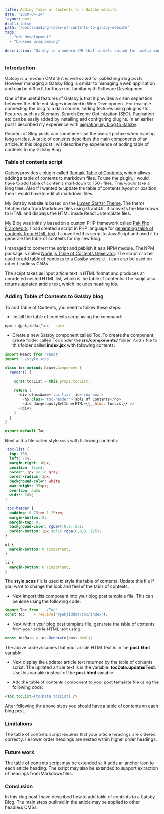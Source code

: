 ```yaml
---
title: Adding Table of Contents to a Gatsby website
date: "2020-04-26"
layout: post
draft: false
path: "/posts/adding-table-of-contents-to-gatsby-website"
tags:
  - "web development"
  - "backend programming"

description: "Gatsby is a modern CMS that is well suited for publishing Blog posts. However managing a Gatsby Blog is like managing a web application and can be difficult for those not familiar with Software Development. In this blog post I will describe my experience of adding table of contents to my Gatsby Blog."
---
```


### Introduction
Gatsby is a modern CMS that is well suited for publishing Blog posts. However managing a Gatsby Blog is similar to managing a web application and can be difficult for those not familiar with Software Development.

One of the useful features of Gatsby is that it provides a clean separation between the different stages involved in Web Development. For example connecting the blog to a data source, adding features using plugins etc. Features such as Sitemaps, Search Engine Optimization (SEO), Pagination etc can be easily added by installing and configuring plugins. In an earlier post I described my experience with [migrating my blog to Gatsby](/posts/migrating-blog-to-gatsby).

Readers of Blog posts can sometime lose the overall picture when reading long articles. A table of contents describes the main components of an article. In this blog post I will describe my experience of adding table of contents to my Gatsby Blog.

### Table of contents script
Gatsby provides a plugin called [Remark Table of Contents](https://www.gatsbyjs.org/packages/gatsby-remark-table-of-contents/), which allows adding a table of contents to markdown files. To use the plugin, I would have to add table of contents markdown to 150+ files. This would take a long time. Also if I wanted to update the table of contents layout or position, then I would have to edit all markdown files.

My Gatsby website is based on the [Lumen Starter Theme](gatsbyjs.org/starters/gatsbycentral/gatsby-v2-starter-lumen/). The theme fetches data from Markdown files using GraphQL. It converts the Markdown to HTML and displays the HTML inside React Js template files.

My Blog was initially based on a custom PHP framework called [Pak Php Framework](/posts/pak-php-framework). I had created a script in PHP language for [generating table of contents from HTML text](https://gist.github.com/nadirlc/9d1368f86fa3d96bca70a7cd626c8890). I converted this script to JavaScript and used it to generate the table of contents for my new Blog.

I managed to convert the script and publish it as a NPM module. The NPM package is called [Node.js Table of Contents Generator](https://www.npmjs.com/package/@pakjiddat/toc). The script can be used to add table of contents to a Gastby website. It can also be used on other headless CMSs.

The script takes as input article text in HTML format and produces an unordered nested HTML list, which is the table of contents. The script also returns updated article text, which includes heading ids.

### Adding Table of Contents to Gatsby blog
To add Table of Contents, you need to follow these steps:

- Install the table of contents script using the command:
```bash
npm i @pakjiddat/toc --save
```
- Create a new Gatsby component called Toc. To create the component, create folder called Toc under the **src/components/** folder. Add a file to this folder called **index.jsx** with following contents:

```js
import React from 'react'
import './style.scss'

class Toc extends React.Component {
  render() {

    const tocList = this.props.tocList;

    return (
      <div className="toc-list" id="tox-box">
        <h5 class="toc-header">Table Of Contents</h5>
        <div dangerouslySetInnerHTML={{__html: tocList}} />
      </div>
    )
  }
}

export default Toc
```

Next add a file called style.scss with following contents:

```css
.toc-list {
  top: 15%;
  left: 76%;
  margin-right: 30px;
  position: fixed;
  border: 2px solid gray;
  border-radius: 2px;
  background-color: white;
  max-height: 350px;
  overflow: auto;
  width: 20%;
}

.toc-header {
  padding: 0.75rem 1.25rem;
  margin-bottom: 0;
  margin-top: 0;
  background-color: rgba(0,0,0,.03);
  border-bottom: 1px solid rgba(0,0,0,.125);
}

ul {
  margin-bottom: 0 !important;
}

li {
  margin-bottom: 0 !important;
}
```

The **style.scss** file is used to style the table of contents. Update this file if you want to change the look and feel of the table of contents.

- Next import this component into your blog post template file. This can be done using the following code:

```js
import Toc from '../Toc'
const toc    = require("@pakjiddat/toc/index");
```

- Next within your blog post template file, generate the table of contents from your article HTML text using:
```js
const tocData = toc.Generate(post.html);
```

The above code assumes that your article HTML text is in the **post.html** variable

- Next display the updated article text returned by the table of contents script. The updated article text is in the variable: **tocData.updatedText**. Use this variable instead of the **post.html** variable.

- Add the table of contents component to your post template file using the following code:

```html
<Toc tocList={tocData.tocList} />
```

After following  the above steps you should have a table of contents on each blog post.

### Limitations
The table of contents script requires that your article headings are ordered correctly. i.e lower order headings are nested within higher order headings.

### Future work
The table of contents script may be extended so it adds an anchor icon to each article heading. The script may also be extended to support extraction of headings from Markdown files.

### Conclusion
In this blog post I have described how to add table of contents to a Gatsby Blog. The main steps outlined in the article may be applied to other headless CMSs.
